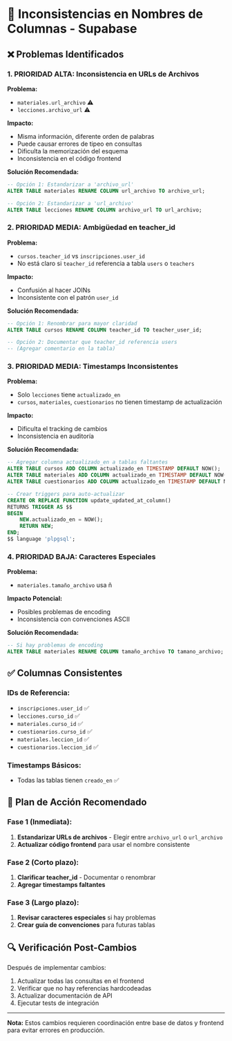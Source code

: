 # 🚨 Inconsistencias en Nombres de Columnas - Supabase

## ❌ Problemas Identificados

### 1. **PRIORIDAD ALTA: Inconsistencia en URLs de Archivos**

**Problema:**
- `materiales.url_archivo` ⚠️
- `lecciones.archivo_url` ⚠️

**Impacto:**
- Misma información, diferente orden de palabras
- Puede causar errores de tipeo en consultas
- Dificulta la memorización del esquema
- Inconsistencia en el código frontend

**Solución Recomendada:**
```sql
-- Opción 1: Estandarizar a 'archivo_url'
ALTER TABLE materiales RENAME COLUMN url_archivo TO archivo_url;

-- Opción 2: Estandarizar a 'url_archivo' 
ALTER TABLE lecciones RENAME COLUMN archivo_url TO url_archivo;
```

### 2. **PRIORIDAD MEDIA: Ambigüedad en teacher_id**

**Problema:**
- `cursos.teacher_id` vs `inscripciones.user_id`
- No está claro si `teacher_id` referencia a tabla `users` o `teachers`

**Impacto:**
- Confusión al hacer JOINs
- Inconsistente con el patrón `user_id`

**Solución Recomendada:**
```sql
-- Opción 1: Renombrar para mayor claridad
ALTER TABLE cursos RENAME COLUMN teacher_id TO teacher_user_id;

-- Opción 2: Documentar que teacher_id referencia users
-- (Agregar comentario en la tabla)
```

### 3. **PRIORIDAD MEDIA: Timestamps Inconsistentes**

**Problema:**
- Solo `lecciones` tiene `actualizado_en`
- `cursos`, `materiales`, `cuestionarios` no tienen timestamp de actualización

**Impacto:**
- Dificulta el tracking de cambios
- Inconsistencia en auditoría

**Solución Recomendada:**
```sql
-- Agregar columna actualizado_en a tablas faltantes
ALTER TABLE cursos ADD COLUMN actualizado_en TIMESTAMP DEFAULT NOW();
ALTER TABLE materiales ADD COLUMN actualizado_en TIMESTAMP DEFAULT NOW();
ALTER TABLE cuestionarios ADD COLUMN actualizado_en TIMESTAMP DEFAULT NOW();

-- Crear triggers para auto-actualizar
CREATE OR REPLACE FUNCTION update_updated_at_column()
RETURNS TRIGGER AS $$
BEGIN
    NEW.actualizado_en = NOW();
    RETURN NEW;
END;
$$ language 'plpgsql';
```

### 4. **PRIORIDAD BAJA: Caracteres Especiales**

**Problema:**
- `materiales.tamaño_archivo` usa ñ

**Impacto Potencial:**
- Posibles problemas de encoding
- Inconsistencia con convenciones ASCII

**Solución Recomendada:**
```sql
-- Si hay problemas de encoding
ALTER TABLE materiales RENAME COLUMN tamaño_archivo TO tamano_archivo;
```

## ✅ Columnas Consistentes

### IDs de Referencia:
- `inscripciones.user_id` ✅
- `lecciones.curso_id` ✅
- `materiales.curso_id` ✅
- `cuestionarios.curso_id` ✅
- `materiales.leccion_id` ✅
- `cuestionarios.leccion_id` ✅

### Timestamps Básicos:
- Todas las tablas tienen `creado_en` ✅

## 🎯 Plan de Acción Recomendado

### Fase 1 (Inmediata):
1. **Estandarizar URLs de archivos** - Elegir entre `archivo_url` o `url_archivo`
2. **Actualizar código frontend** para usar el nombre consistente

### Fase 2 (Corto plazo):
1. **Clarificar teacher_id** - Documentar o renombrar
2. **Agregar timestamps faltantes**

### Fase 3 (Largo plazo):
1. **Revisar caracteres especiales** si hay problemas
2. **Crear guía de convenciones** para futuras tablas

## 🔍 Verificación Post-Cambios

Después de implementar cambios:
1. Actualizar todas las consultas en el frontend
2. Verificar que no hay referencias hardcodeadas
3. Actualizar documentación de API
4. Ejecutar tests de integración

---

**Nota:** Estos cambios requieren coordinación entre base de datos y frontend para evitar errores en producción.